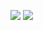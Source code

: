 <a href="https://codeclimate.com/github/SHArtyom/hexlet_pytest/maintainability"><img src="https://api.codeclimate.com/v1/badges/66b1d23f8159953f900e/maintainability" /></a>
<a href="https://codeclimate.com/github/SHArtyom/hexlet_pytest/test_coverage"><img src="https://api.codeclimate.com/v1/badges/66b1d23f8159953f900e/test_coverage" /></a>
